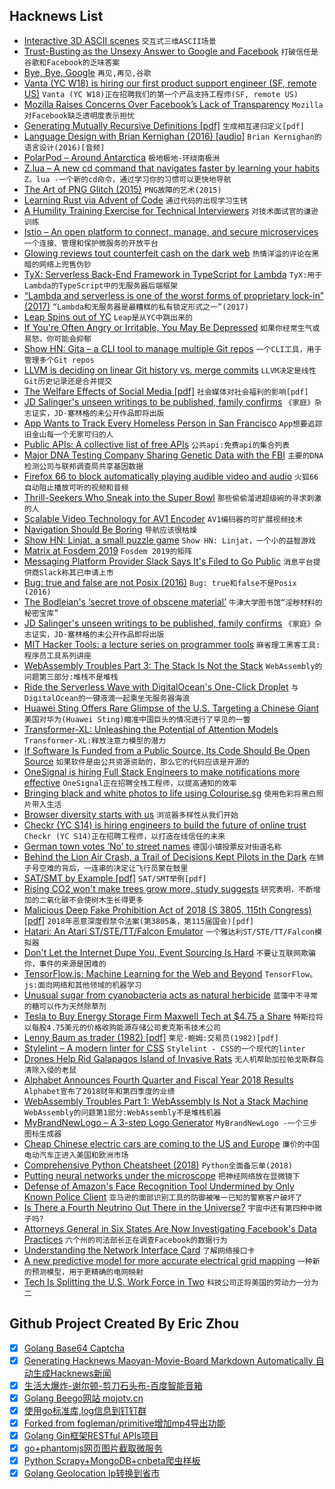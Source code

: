 ## Hacknews List


- [Interactive 3D ASCII scenes](https://yeahpython.github.io/game/game.html)  `交互式三维ASCII场景`
- [Trust-Busting as the Unsexy Answer to Google and Facebook](https://www.lareviewofbooks.org/article/trust-busting-as-the-unsexy-answer-to-google-and-facebook/)  `打破信任是谷歌和Facebook的乏味答案`
- [Bye, Bye, Google](https://defn.io/2019/02/04/bye-bye-google/)  `再见,再见,谷歌`
- [Vanta (YC W18) is hiring our first product support engineer (SF, remote US)](https://vanta.com/jobs)  `Vanta (YC W18)正在招聘我们的第一个产品支持工程师(SF, remote US)`
- [Mozilla Raises Concerns Over Facebook’s Lack of Transparency](https://blog.mozilla.org/blog/2019/01/31/mozilla-raises-concerns-over-facebooks-lack-of-transparency/)  `Mozilla对Facebook缺乏透明度表示担忧`
- [Generating Mutually Recursive Definitions [pdf]](http://okmij.org/ftp/meta-programming/genletrec/pepm2019.pdf)  `生成相互递归定义[pdf]`
- [Language Design with Brian Kernighan (2016) [audio]](https://softwareengineeringdaily.com/2016/01/06/language-design-with-brian-kernighan/)  `Brian Kernighan的语言设计(2016)[音频]`
- [PolarPod – Around Antarctica](https://www.oceanpolaire.org/en/polar-pod/)  `极地极地-环绕南极洲`
- [Z.lua – A new cd command that navigates faster by learning your habits](https://github.com/skywind3000/z.lua)  `Z。lua -一个新的cd命令，通过学习你的习惯可以更快地导航`
- [The Art of PNG Glitch (2015)](http://ucnv.github.io/pnglitch/)  `PNG故障的艺术(2015)`
- [Learning Rust via Advent of Code](https://www.forrestthewoods.com/blog/learning-rust-via-advent-of-code/)  `通过代码的出现学习生锈`
- [A Humility Training Exercise for Technical Interviewers](https://triplebyte.com/blog/a-humility-training-exercise-for-technical-interviewers)  `对技术面试官的谦逊训练`
- [Istio – An open platform to connect, manage, and secure microservices](https://github.com/istio/istio)  `一个连接、管理和保护微服务的开放平台`
- [Glowing reviews tout counterfeit cash on the dark web](https://www.latimes.com/nation/la-na-pol-dark-web-counterfeiter-20190201-story.html#nws=mcnewsletter)  `热情洋溢的评论在黑暗的网络上兜售伪钞`
- [TyX: Serverless Back-End Framework in TypeScript for Lambda](https://github.com/alitelabs/tyx)  `TyX:用于Lambda的TypeScript中的无服务器后端框架`
- [“Lambda and serverless is one of the worst forms of proprietary lock-in” (2017)](https://www.theregister.co.uk/2017/11/06/coreos_kubernetes_v_world/)  `“Lambda和无服务器是最糟糕的私有锁定形式之一”(2017)`
- [Leap Spins out of YC](https://blog.ycombinator.com/leap-spins-out-of-yc/)  `Leap是从YC中跳出来的`
- [If You&#39;re Often Angry or Irritable, You May Be Depressed](https://www.npr.org/sections/health-shots/2019/02/04/689747637/if-youre-often-angry-or-irritable-you-may-be-depressed)  `如果你经常生气或易怒，你可能会抑郁`
- [Show HN: Gita – a CLI tool to manage multiple Git repos](https://github.com/nosarthur/gita)  `一个CLI工具，用于管理多个Git repos`
- [LLVM is deciding on linear Git history vs. merge commits](http://lists.llvm.org/pipermail/llvm-dev/2019-January/129723.html)  `LLVM决定是线性Git历史记录还是合并提交`
- [The Welfare Effects of Social Media [pdf]](http://web.stanford.edu/~gentzkow/research/facebook.pdf)  `社会媒体对社会福利的影响[pdf]`
- [JD Salinger&#39;s unseen writings to be published, family confirms](https://www.theguardian.com/books/2019/feb/01/jd-salingers-unseen-writings-to-be-published-family-confirms)  `《家庭》杂志证实，JD·塞林格的未公开作品即将出版`
- [App Wants to Track Every Homeless Person in San Francisco](https://www.bloomberg.com/news/articles/2019-02-04/one-system-wants-to-track-every-homeless-person-in-san-francisco)  `App想要追踪旧金山每一个无家可归的人`
- [Public APIs: A collective list of free APIs](https://github.com/toddmotto/public-apis)  `公共api:免费api的集合列表`
- [Major DNA Testing Company Sharing Genetic Data with the FBI](https://www.bloomberg.com/news/articles/2019-02-01/major-dna-testing-company-is-sharing-genetic-data-with-the-fbi)  `主要的DNA检测公司与联邦调查局共享基因数据`
- [Firefox 66 to block automatically playing audible video and audio](https://hacks.mozilla.org/2019/02/firefox-66-to-block-automatically-playing-audible-video-and-audio/)  `火狐66自动阻止播放可听的视频和音频`
- [Thrill-Seekers Who Sneak into the Super Bowl](https://www.thedailybeast.com/how-to-sneak-into-the-super-bowl-without-really-trying)  `那些偷偷溜进超级碗的寻求刺激的人`
- [Scalable Video Technology for AV1 Encoder](https://github.com/OpenVisualCloud/SVT-AV1)  `AV1编码器的可扩展视频技术`
- [Navigation Should Be Boring](https://allenpike.com/2019/navigation-should-be-boring)  `导航应该很枯燥`
- [Show HN: Linjat, a small puzzle game](https://linjat.snellman.net)  `Show HN: Linjat，一个小的益智游戏`
- [Matrix at Fosdem 2019](https://matrix.org/blog/2019/02/04/matrix-at-fosdem-2019/)  `Fosdem 2019的矩阵`
- [Messaging Platform Provider Slack Says It&#39;s Filed to Go Public](https://www.bloomberg.com/news/articles/2019-02-04/messaging-platform-provider-slack-says-it-s-filed-to-go-public)  `消息平台提供商Slack称其已申请上市`
- [Bug: true and false are not Posix (2016)](https://lists.gnu.org/archive/html/bug-coreutils/2016-03/msg00040.html)  `Bug: true和false不是Posix (2016)`
- [The Bodleian&#39;s ‘secret trove of obscene material’](https://www.the-tls.co.uk/articles/public/sex-libris/)  `牛津大学图书馆“淫秽材料的秘密宝库”`
- [JD Salinger&#39;s unseen writings to be published, family confirms](https://www.theguardian.com/books/2019/feb/01/matt-salinger-jd-the-catcher-in-the-rye)  `《家庭》杂志证实，JD·塞林格的未公开作品即将出版`
- [MIT Hacker Tools: a lecture series on programmer tools](https://hacker-tools.github.io/)  `麻省理工黑客工具:程序员工具系列讲座`
- [WebAssembly Troubles Part 3: The Stack Is Not the Stack](http://troubles.md/posts/the-stack-is-not-the-stack/)  `WebAssembly的问题第三部分:堆栈不是堆栈`
- [Ride the Serverless Wave with DigitalOcean&#39;s One-Click Droplet](https://www.openfaas.com/blog/digitalocean-one-click/)  `与DigitalOcean的一键液滴一起乘坐无服务器海浪`
- [Huawei Sting Offers Rare Glimpse of the U.S. Targeting a Chinese Giant](https://www.bloomberg.com/news/features/2019-02-04/huawei-sting-offers-rare-glimpse-of-u-s-targeting-chinese-giant)  `美国对华为(Huawei Sting)瞄准中国巨头的情况进行了罕见的一瞥`
- [Transformer-XL: Unleashing the Potential of Attention Models](https://ai.googleblog.com/2019/01/transformer-xl-unleashing-potential-of.html)  `Transformer-XL:释放注意力模型的潜力`
- [If Software Is Funded from a Public Source, Its Code Should Be Open Source](https://www.linuxjournal.com/content/if-software-funded-public-source-its-code-should-be-open-source)  `如果软件是由公共资源资助的，那么它的代码应该是开源的`
- [OneSignal is hiring Full Stack Engineers to make notifications more effective](https://onesignal.com/careers#7f8b5fb6-084b-4275-b0bb-bb270f902b06)  `OneSignal正在招聘全栈工程师，以提高通知的效率`
- [Bringing black and white photos to life using Colourise.sg](https://blog.data.gov.sg/bringing-black-and-white-photos-to-life-using-colourise-sg-435ae5cc5036)  `使用色彩将黑白照片带入生活`
- [Browser diversity starts with us](http://www.zeldman.com/2018/12/07/browser-diversity-starts-with-us/)  `浏览器多样性从我们开始`
- [Checkr (YC S14) is hiring engineers to build the future of online trust](http://grnh.se/7cxyt81)  `Checkr (YC S14)正在招聘工程师，以打造在线信任的未来`
- [German town votes ‘No’ to street names](https://www.dw.com/en/german-town-votes-no-to-street-names/a-47345093)  `德国小镇投票反对街道名称`
- [Behind the Lion Air Crash, a Trail of Decisions Kept Pilots in the Dark](https://www.nytimes.com/2019/02/03/world/asia/lion-air-plane-crash-pilots.html)  `在狮子号空难的背后，一连串的决定让飞行员蒙在鼓里`
- [SAT/SMT by Example [pdf]](https://yurichev.com/writings/SAT_SMT_by_example.pdf)  `SAT/SMT举例[pdf]`
- [Rising CO2 won&#39;t make trees grow more, study suggests](https://www.cbc.ca/news/technology/co2-trees-1.5000709)  `研究表明，不断增加的二氧化碳不会使树木生长得更多`
- [Malicious Deep Fake Prohibition Act of 2018 (S 3805, 115th Congress) [pdf]](https://www.govinfo.gov/content/pkg/BILLS-115s3805is/pdf/BILLS-115s3805is.pdf)  `2018年恶意深度假禁令法案(第3805条，第115届国会)[pdf]`
- [Hatari: An Atari ST/STE/TT/Falcon Emulator](http://hatari.tuxfamily.org/)  `一个雅达利ST/STE/TT/Falcon模拟器`
- [Don&#39;t Let the Internet Dupe You, Event Sourcing Is Hard](https://chriskiehl.com/article/event-sourcing-is-hard)  `不要让互联网欺骗你，事件的来源是困难的`
- [TensorFlow.js: Machine Learning for the Web and Beyond](https://arxiv.org/abs/1901.05350)  `TensorFlow。js:面向网络和其他领域的机器学习`
- [Unusual sugar from cyanobacteria acts as natural herbicide](https://phys.org/news/2019-02-unusual-sugar-cyanobacteria-natural-herbicide.html)  `蓝藻中不寻常的糖可以作为天然除草剂`
- [Tesla to Buy Energy Storage Firm Maxwell Tech at $4.75 a Share](https://www.bloomberg.com/news/articles/2019-02-04/tesla-to-buy-energy-storage-firm-maxwell-tech-at-4-75-shr-value)  `特斯拉将以每股4.75美元的价格收购能源存储公司麦克斯韦技术公司`
- [Lenny Baum as trader (1982) [pdf]](https://klendathucap.files.wordpress.com/2017/08/baum-as-a-trader.pdf)  `莱尼·鲍姆:交易员(1982)[pdf]`
- [Stylelint – A modern linter for CSS](https://stylelint.io/)  `Stylelint - CSS的一个现代的linter`
- [Drones Help Rid Galapagos Island of Invasive Rats](https://spectrum.ieee.org/automaton/robotics/drones/drones-help-rid-galapagos-island-of-invasive-rats)  `无人机帮助加拉帕戈斯群岛清除入侵的老鼠`
- [Alphabet Announces Fourth Quarter and Fiscal Year 2018 Results](https://abc.xyz/investor/static/pdf/2018Q4_alphabet_earnings_release.pdf?cache=adc3b38)  `Alphabet宣布了2018财年和第四季度的业绩`
- [WebAssembly Troubles Part 1: WebAssembly Is Not a Stack Machine](http://troubles.md/posts/wasm-is-not-a-stack-machine/)  `WebAssembly的问题第1部分:WebAssembly不是堆栈机器`
- [MyBrandNewLogo – A 3-step Logo Generator](https://mybrandnewlogo.com)  `MyBrandNewLogo -一个三步图标生成器`
- [Cheap Chinese electric cars are coming to the US and Europe](https://qz.com/1541380/the-cheapest-chinese-electric-cars-are-coming-to-the-us-and-europe/)  `廉价的中国电动汽车正进入美国和欧洲市场`
- [Comprehensive Python Cheatsheet (2018)](https://gto76.github.io/python-cheatsheet/)  `Python全面备忘单(2018)`
- [Putting neural networks under the microscope](http://news.mit.edu/2019/neural-networks-nlp-microscope-0201)  `把神经网络放在显微镜下`
- [Defense of Amazon&#39;s Face Recognition Tool Undermined by Only Known Police Client](https://gizmodo.com/defense-of-amazons-face-recognition-tool-undermined-by-1832238149)  `亚马逊的面部识别工具的防御被唯一已知的警察客户破坏了`
- [Is There a Fourth Neutrino Out There in the Universe?](https://medium.com/starts-with-a-bang/is-there-really-a-fourth-neutrino-out-there-in-the-universe-6fa8ff7f1e78)  `宇宙中还有第四种中微子吗?`
- [Attorneys General in Six States Are Now Investigating Facebook&#39;s Data Practices](https://gizmodo.com/report-attorneys-general-in-six-states-are-now-investi-1832294726)  `六个州的司法部长正在调查Facebook的数据行为`
- [Understanding the Network Interface Card](https://loomcom.com/blog/0118_understanding_the_ni_card.html)  `了解网络接口卡`
- [A new predictive model for more accurate electrical grid mapping](https://code.fb.com/connectivity/electrical-grid-mapping/)  `一种新的预测模型，用于更精确的电网映射`
- [Tech Is Splitting the U.S. Work Force in Two](https://www.nytimes.com/2019/02/04/business/economy/productivity-inequality-wages.html)  `科技公司正将美国的劳动力一分为二`

## Github Project Created By Eric Zhou

- [x] [Golang Base64 Captcha](https://github.com/mojocn/base64Captcha)
- [x] [Generating Hacknews Maoyan-Movie-Board Markdown Automatically 自动生成Hacknews新闻](https://github.com/dejavuzhou/md-genie)
- [x] [生活大爆炸-谢尔顿-剪刀石头布-百度智能音箱](https://github.com/mojocn/dueros-bang-game)
- [x] [Golang Beego网站 mojotv.cn](https://github.com/mojocn/www.mojotv.cn)
- [x] [使用go标准库,log信息到钉钉群](https://github.com/mojocn/dooger)
- [x] [Forked from fogleman/primitive增加mp4导出功能](https://github.com/mojocn/primitive)
- [x] [Golang Gin框架RESTful APIs项目](https://github.com/JJJJJJJerk/ezier-golang-web-api-framework)
- [x] [go+phantomjs网页图片截取微服务](https://github.com/mojocn/screen_shot)
- [x] [Python Scrapy+MongoDB+cnbeta爬虫样板](https://github.com/mojocn/scrapy_mongodb_boilerplate_cnbeta)
- [x] [Golang Geolocation Ip转换到省市](https://github.com/mojocn/ip2location)